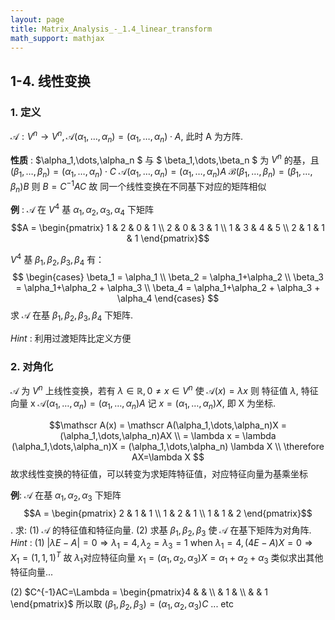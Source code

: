 ```yaml
---
layout: page
title: Matrix_Analysis_-_1.4_linear_transform
math_support: mathjax
---
```



## 1-4. 线性变换
### 1. 定义
$\mathscr A:V^n\to V^n, \mathscr A(\alpha_1,\dots,\alpha_n) = (\alpha_1,\dots,\alpha_n)\cdot A$, 此时 A 为方阵.

**性质** : $\alpha_1,\dots,\alpha_n $ 与 $ \beta_1,\dots,\beta_n $ 为 $V^n$ 的基，且 $(\beta_1,\dots,\beta_n) = (\alpha_1,\dots,\alpha_n)\cdot C$
$\mathscr A(\alpha_1,\dots,\alpha_n) = (\alpha_1,\dots,\alpha_n) A$
$\mathscr B(\beta_1,\dots,\beta_n) = (\beta_1,\dots,\beta_n) B$
则 $B = C^{-1}AC$
故 同一个线性变换在不同基下对应的矩阵相似

**例** : $\mathscr A$ 在 $V^4$ 基 $\alpha_1, \alpha_2, \alpha_3, \alpha_4$ 下矩阵
$$A = \begin{pmatrix}
1 & 2 & 0 & 1 \\
2 & 0 & 3 & 1 \\
1 & 3 & 4 & 5 \\
2 & 1 & 1 & 1
\end{pmatrix}$$

$V^4$ 基 $\beta_1, \beta_2, \beta_3, \beta_4$ 有：
$$
\begin{cases}
\beta_1 = \alpha_1 \\
\beta_2 = \alpha_1+\alpha_2 \\
\beta_3 = \alpha_1+\alpha_2 + \alpha_3 \\
\beta_4 = \alpha_1+\alpha_2 + \alpha_3 + \alpha_4 
\end{cases}
$$
求 $\mathscr A$ 在基 $\beta_1, \beta_2, \beta_3, \beta_4$ 下矩阵.

*Hint* : 利用过渡矩阵比定义方便

### 2. 对角化
$\mathscr A$ 为 $V^n$ 上线性变换，若有 $\lambda\in\mathbb R, 0\neq x\in V^n$ 使 $\mathscr A(x) = \lambda x$
则 特征值 $\lambda$, 特征向量 x
$\mathscr A(\alpha_1,\dots,\alpha_n) = (\alpha_1,\dots,\alpha_n)A$ 记 $x = (\alpha_1,\dots,\alpha_n)X$, 即 X 为坐标.

$$\mathscr A(x) = \mathscr A(\alpha_1,\dots,\alpha_n)X = (\alpha_1,\dots,\alpha_n)AX \\
= \lambda x = \lambda (\alpha_1,\dots,\alpha_n)X = (\alpha_1,\dots,\alpha_n) \lambda X \\
\therefore AX=\lambda X
$$
故求线性变换的特征值，可以转变为求矩阵特征值，对应特征向量为基乘坐标

**例**: $\mathscr A$ 在基 $\alpha_1, \alpha_2, \alpha_3$ 下矩阵 $$A = \begin{pmatrix}
2 & 1 & 1 \\
1 & 2 & 1 \\
1 & 1 & 2 
\end{pmatrix}$$.
求: (1) $\mathscr A$ 的特征值和特征向量. (2) 求基 $\beta_1, \beta_2, \beta_3$ 使 $\mathscr A$ 在基下矩阵为对角阵.
*Hint* : 
(1) $\vert \lambda E - A \vert = 0 \Rightarrow \lambda_1 = 4, \lambda_2=\lambda_3=1$
$\text{when } \lambda_1 = 4, (4E-A)X=0 \Rightarrow X_1=(1, 1, 1)^T$
故 $\lambda_1$对应特征向量 $x_1 = (\alpha_1, \alpha_2, \alpha_3)X = \alpha_1+ \alpha_2+ \alpha_3$
类似求出其他特征向量...

(2) $C^{-1}AC=\Lambda = \begin{pmatrix}4 & & \\ & 1 & \\ & & 1 \end{pmatrix}$
所以取 $(\beta_1, \beta_2, \beta_3) = (\alpha_1, \alpha_2, \alpha_3)C$ ... etc




